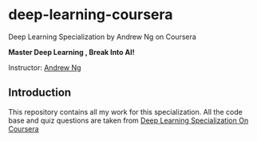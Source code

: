 # deep-learning-coursera #
Deep Learning Specialization by Andrew Ng on Coursera

**Master Deep Learning , Break Into AI!**

Instructor: [Andrew Ng](http://www.andrewng.org/)
## Introduction ##
This repository contains all my work for this specialization. All the code base and quiz questions are taken from [Deep Learning Specialization On Coursera](https://www.coursera.org/specializations/deep-learning)
